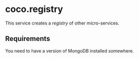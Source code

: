 # coco.registry

This service creates a *registry* of other micro-services.


## Requirements

You need to have a version of MongoDB installed somewhere.
